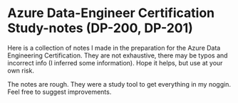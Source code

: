 # Azure Data-Engineer Certification Study-notes (DP-200, DP-201)

Here is a collection of notes I made in the preparation for the Azure Data Engineering Certification. They are not exhaustive, there may be typos and incorrect info (I inferred some information). Hope it helps, but use at your own risk.

The notes are rough. They were a study tool to get everything in my noggin. Feel free to suggest improvements.

